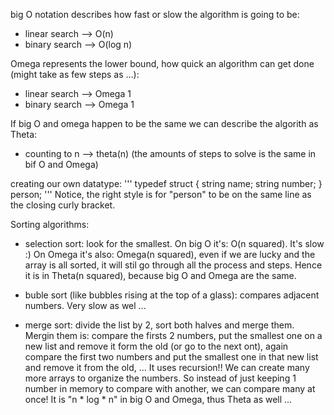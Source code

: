 big O notation describes how fast or slow the algorithm is going to be:
 - linear search --> O(n)
 - binary search --> O(log n)

Omega represents the lower bound, how quick an algorithm can get done (might take as few steps as ...):
 - linear search --> Omega 1
 - binary search --> Omega 1

If big O and omega happen to be the same we can describe the algorith as Theta:
 - counting to n --> theta(n) (the amounts of steps to solve is the same in bif O and Omega)



 creating our own datatype:
 '''
 typedef struct
 {
    string name;
    string number;
 } person;
'''
Notice, the right style is for "person" to be on the same line as the closing curly bracket.



Sorting algorithms:
- selection sort: look for the smallest. On big O it's: O(n squared). It's slow :) On Omega it's also: Omega(n squared), even if we are lucky and the array is all sorted, it will stil go through all the process and steps. Hence it is in Theta(n squared), because big O and Omega are the same.

- buble sort (like bubbles rising at the top of a glass): compares adjacent numbers. Very slow as wel ...

- merge sort: divide the list by 2, sort both halves and merge them. Mergin them is: compare the firsts 2 numbers, put the smallest one on a new list and remove it form the old (or go to the next ont), again compare the first two numbers and put the smallest one in that new list and remove it from the old, ... It uses recursion!!
We can create many more arrays to organize the numbers. So instead of just keeping 1 number in memory to compare with another, we can compare many at once!
It is "n * log * n" in big O and Omega, thus Theta as well ...
